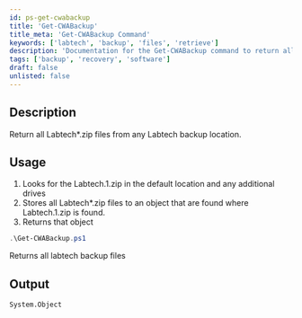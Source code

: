 ```yaml
---
id: ps-get-cwabackup
title: 'Get-CWABackup'
title_meta: 'Get-CWABackup Command'
keywords: ['labtech', 'backup', 'files', 'retrieve']
description: 'Documentation for the Get-CWABackup command to return all Labtech*.zip files from any Labtech backup location.'
tags: ['backup', 'recovery', 'software']
draft: false
unlisted: false
---
```

## Description
Return all Labtech*.zip files from any Labtech backup location.

## Usage
1. Looks for the Labtech.1.zip in the default location and any additional drives
2. Stores all Labtech*.zip files to an object that are found where Labtech.1.zip is found.
3. Returns that object



```powershell
.\Get-CWABackup.ps1
```
Returns all labtech backup files


## Output
    System.Object
